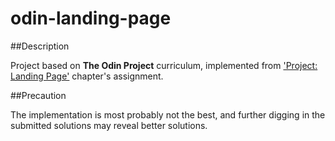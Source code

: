 # odin-landing-page

##Description

Project based on **The Odin Project** curriculum, implemented from ['Project: Landing Page'](https://www.theodinproject.com/lessons/foundations-landing-page) chapter's assignment.

##Precaution

The implementation is most probably not the best, and further digging in the submitted solutions may reveal better solutions.